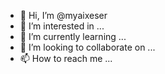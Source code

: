 - 👋 Hi, I’m @myaixeser
- 👀 I’m interested in ...
- 🌱 I’m currently learning ...
- 💞️ I’m looking to collaborate on ...
- 📫 How to reach me ...

<!---
myaixeser/myaixeser is a ✨ special ✨ repository because its `README.md` (this file) appears on your GitHub profile.
You can click the Preview link to take a look at your changes.
--->
